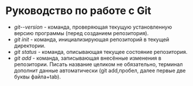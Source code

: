 # Руководство по работе с Git
* *git--version* - команда, проверяющая текущую установленную версию программы (перед созданием репозитория). 
* *git init* - команда, инициализирующая репозиторий в текущей директории.
* *git status* - команда, описывающая текущее состояние репозитория.
* *git add* - команда, записывающая внесённые изменения в репозитории. Писать название целиком не обязательно, терминал дополнит данные автоматически (git add,пробел, далее первые две буквы файла+tab).